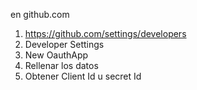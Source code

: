 en github.com
1. https://github.com/settings/developers
2. Developer Settings
3. New OauthApp
4. Rellenar los datos 
5. Obtener Client Id u secret Id
